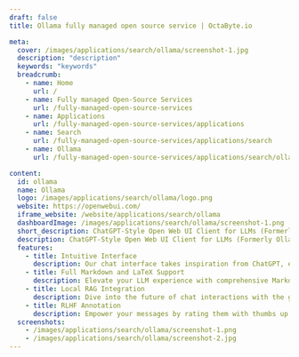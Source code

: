 ```yaml
---
draft: false
title: Ollama fully managed open source service | OctaByte.io

meta:
  cover: /images/applications/search/ollama/screenshot-1.jpg
  description: "description"
  keywords: "keywords"
  breadcrumb:
    - name: Home
      url: /
    - name: Fully managed Open-Source Services
      url: /fully-managed-open-source-services
    - name: Applications
      url: /fully-managed-open-source-services/applications
    - name: Search
      url: /fully-managed-open-source-services/applications/search
    - name: Ollama
      url: /fully-managed-open-source-services/applications/search/ollama

content:
  id: ollama
  name: Ollama
  logo: /images/applications/search/ollama/logo.png
  website: https://openwebui.com/
  iframe_website: /website/applications/search/ollama
  dashboardImage: /images/applications/search/ollama/screenshot-1.png
  short_description: ChatGPT-Style Open Web UI Client for LLMs (Formerly Ollama WebUI) to Get up and running with Llama 2, Mistral, and other large language models.
  description: ChatGPT-Style Open Web UI Client for LLMs (Formerly Ollama WebUI) to Get up and running with Llama 2, Mistral, and other large language models.
  features:
    - title: Intuitive Interface
      description: Our chat interface takes inspiration from ChatGPT, ensuring a user-friendly experience.
    - title: Full Markdown and LaTeX Support
      description: Elevate your LLM experience with comprehensive Markdown and LaTeX capabilities for enriched interaction.
    - title: Local RAG Integration
      description: Dive into the future of chat interactions with the groundbreaking Retrieval Augmented Generation (RAG) support. This feature seamlessly integrates document interactions into your chat experience. You can load documents directly into the chat or add files to your document library, effortlessly accessing them using the # command in the prompt. In its alpha phase, occasional issues may arise as we actively refine and enhance this feature to ensure optimal performance and reliability.
    - title: RLHF Annotation
      description: Empower your messages by rating them with thumbs up and thumbs down, facilitating the creation of datasets for Reinforcement Learning from Human Feedback (RLHF). Utilize your messages to train or fine-tune models, all while ensuring the confidentiality of locally saved data.
  screenshots:
    - /images/applications/search/ollama/screenshot-1.png
    - /images/applications/search/ollama/screenshot-2.jpg
---
```

